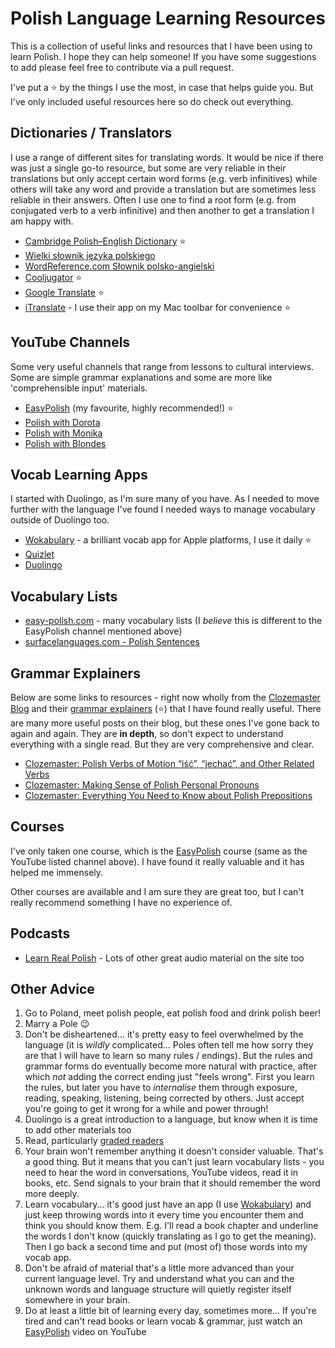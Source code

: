 # Polish Language Learning Resources

This is a collection of useful links and resources that I have been using to learn Polish. I hope they can help someone! If you have some suggestions to add please feel free to contribute via a pull request. 

I've put a ⭐ by the things I use the most, in case that helps guide you. But I've only included useful resources here so do check out everything.

## Dictionaries / Translators

I use a range of different sites for translating words. It would be nice if there was just a single go-to resource, but some are very reliable in their translations but only accept certain word forms (e.g. verb infinitives) while others will take any word and provide a translation but are sometimes less reliable in their answers. Often I use one to find a root form (e.g. from conjugated verb to a verb infinitive) and then another to get a translation I am happy with. 

* [Cambridge Polish–English Dictionary](https://dictionary.cambridge.org/dictionary/polish-english/) ⭐
* [Wielki słownik języka polskiego](https://wsjp.pl/) 
* [WordReference.com Słownik polsko-angielski](https://www.wordreference.com/plen/) 
* [Cooljugator](https://cooljugator.com/pl) ⭐
* [Google Translate](https://translate.google.co.uk/?sl=pl&tl=en&op=translate) ⭐
* [iTranslate](https://itranslate.com/) - I use their app on my Mac toolbar for convenience ⭐

## YouTube Channels

Some very useful channels that range from lessons to cultural interviews. Some are simple grammar explanations and some are more like 'comprehensible input' materials.

* [EasyPolish](https://www.youtube.com/@EasyPolish) (my favourite, highly recommended!) ⭐
* [Polish with Dorota](https://www.youtube.com/@PolishwithDorota)
* [Polish with Monika](https://www.youtube.com/@PolishwithMonika)
* [Polish with Blondes](https://www.youtube.com/@polishwithblondes)

## Vocab Learning Apps

I started with Duolingo, as I'm sure many of you have. As I needed to move further with the language I've found I needed ways to manage vocabulary outside of Duolingo too.

* [Wokabulary](https://wokabulary.com) - a brilliant vocab app for Apple platforms, I use it daily ⭐
* [Quizlet](https://quizlet.com/)
* [Duolingo](https://www.duolingo.com)
  
## Vocabulary Lists

* [easy-polish.com](https://easy-polish.com/en/) - many vocabulary lists (I _believe_ this is different to the EasyPolish channel mentioned above)
* [surfacelanguages.com - Polish Sentences](https://www.surfacelanguages.com/sentences/polishsentences.html#phrases)

## Grammar Explainers

Below are some links to resources - right now wholly from the [Clozemaster Blog](https://blog.clozemaster.com/topics/learn-polish/) and their [grammar explainers](https://www.clozemaster.com/blog/topics/learn-polish/polish-grammar/) (⭐) that I have found really useful. There are many more useful posts on their blog, but these ones I've gone back to again and again. They are **in depth**, so don't expect to understand everything with a single read. But they are very comprehensive and clear.

* [Clozemaster: Polish Verbs of Motion “iść”, “jechać”, and Other Related Verbs](https://www.clozemaster.com/blog/polish-verbs-of-motion/)
* [Clozemaster: Making Sense of Polish Personal Pronouns](https://www.clozemaster.com/blog/polish-personal-pronouns/)
* [Clozemaster: Everything You Need to Know about Polish Prepositions](https://www.clozemaster.com/blog/polish-prepositions/)

## Courses

I've only taken one course, which is the [EasyPolish](https://www.easypolish.org/courses) course (same as the YouTube listed channel above). I have found it really valuable and it has helped me immensely.

Other courses are available and I am sure they are great too, but I can't really recommend something I have no experience of.

## Podcasts

* [Learn Real Polish](https://realpolish.pl/) - Lots of other great audio material on the site too
  
## Other Advice

1. Go to Poland, meet polish people, eat polish food and drink polish beer!
2. Marry a Pole 😉
3. Don't be disheartened... it's pretty easy to feel overwhelmed by the language (it is _wildly_ complicated... Poles often tell me how sorry they are that I will have to learn so many rules / endings). But the rules and grammar forms do eventually become more natural with practice, after which _not_ adding the correct ending just "feels wrong". First you learn the rules, but later you have to _internalise_ them through exposure, reading, speaking, listening, being corrected by others. Just accept you're going to get it wrong for a while and power through!
4. Duolingo is a great introduction to a language, but know when it is time to add other materials too
5. Read, particularly [graded readers](https://en.wikipedia.org/wiki/Graded_reader)
6. Your brain won't remember anything it doesn't consider valuable. That's a good thing. But it means that you can't just learn vocabulary lists - you need to hear the word in conversations, YouTube videos, read it in books, etc. Send signals to your brain that it should remember the word more deeply.
7. Learn vocabulary... it's good just have an app (I use [Wokabulary](https://wokabulary.com)) and just keep throwing words into it every time you encounter them and think you should know them. E.g. I'll read a book chapter and underline the words I don't know (quickly translating as I go to get the meaning). Then I go back a second time and put (most of) those words into my vocab app.
8. Don't be afraid of material that's a little more advanced than your current language level. Try and understand what you can and the unknown words and language structure will quietly register itself somewhere in your brain.
9. Do at least a little bit of learning every day, sometimes more... If you're tired and can't read books or learn vocab & grammar, just watch an [EasyPolish](https://www.youtube.com/@EasyPolish) video on YouTube
